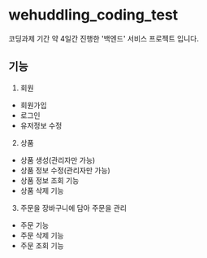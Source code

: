 # wehuddling_coding_test
코딩과제 기간 약 4일간 진행한 '백엔드' 서비스 프로젝트 입니다.


## 기능
1. 회원
- 회원가입
- 로그인
- 유저정보 수정

2. 상품
- 상품 생성(관리자만 가능)
- 상품 정보 수정(관리자만 가능)
- 상품 정보 조회 기능 
- 상품 삭제 기능 

3. 주문을 장바구니에 담아 주문을 관리
- 주문 기능
- 주문 삭제 기능 
- 주문 조회 기능
